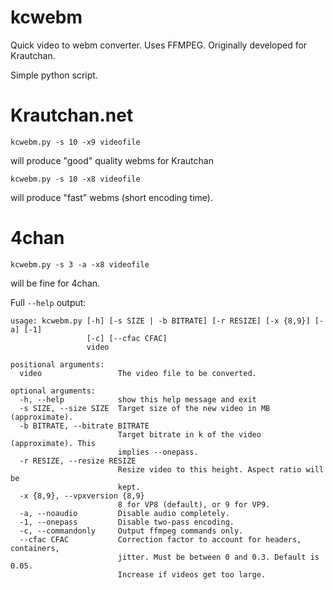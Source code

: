 # kcwebm
Quick video to webm converter. Uses FFMPEG. Originally developed for Krautchan.

Simple python script.

# Krautchan.net

```
kcwebm.py -s 10 -x9 videofile
```

will produce "good" quality webms for Krautchan

```
kcwebm.py -s 10 -x8 videofile
```

will produce "fast" webms (short encoding time).

# 4chan

```
kcwebm.py -s 3 -a -x8 videofile
```

will be fine for 4chan.


Full ```--help``` output:

```
usage: kcwebm.py [-h] [-s SIZE | -b BITRATE] [-r RESIZE] [-x {8,9}] [-a] [-1]
                 [-c] [--cfac CFAC]
                 video

positional arguments:
  video                 The video file to be converted.

optional arguments:
  -h, --help            show this help message and exit
  -s SIZE, --size SIZE  Target size of the new video in MB (approximate).
  -b BITRATE, --bitrate BITRATE
                        Target bitrate in k of the video (approximate). This
                        implies --onepass.
  -r RESIZE, --resize RESIZE
                        Resize video to this height. Aspect ratio will be
                        kept.
  -x {8,9}, --vpxversion {8,9}
                        8 for VP8 (default), or 9 for VP9.
  -a, --noaudio         Disable audio completely.
  -1, --onepass         Disable two-pass encoding.
  -c, --commandonly     Output ffmpeg commands only.
  --cfac CFAC           Correction factor to account for headers, containers,
                        jitter. Must be between 0 and 0.3. Default is 0.05.
                        Increase if videos get too large.
```
